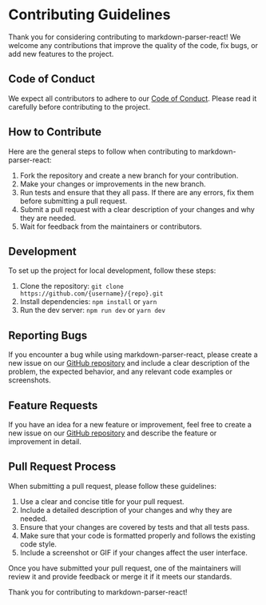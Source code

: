 # Contributing Guidelines

Thank you for considering contributing to markdown-parser-react! We welcome any contributions that improve the quality of the code, fix bugs, or add new features to the project.

## Code of Conduct

We expect all contributors to adhere to our [Code of Conduct](https://github.com/j3rry320/markdown-parser-react/blob/main/CODE_OF_CONDUCT.md). Please read it carefully before contributing to the project.

## How to Contribute

Here are the general steps to follow when contributing to markdown-parser-react:

1.  Fork the repository and create a new branch for your contribution.
2.  Make your changes or improvements in the new branch.
3.  Run tests and ensure that they all pass. If there are any errors, fix them before submitting a pull request.
4.  Submit a pull request with a clear description of your changes and why they are needed.
5.  Wait for feedback from the maintainers or contributors.

## Development

To set up the project for local development, follow these steps:

1.  Clone the repository: `git clone https://github.com/{username}/{repo}.git`
2.  Install dependencies: `npm install` or `yarn`
3.  Run the dev server: `npm run dev` or `yarn dev`

## Reporting Bugs

If you encounter a bug while using markdown-parser-react, please create a new issue on our [GitHub repository](https://github.com/j3rry320/markdown-parser-react/issues) and include a clear description of the problem, the expected behavior, and any relevant code examples or screenshots.

## Feature Requests

If you have an idea for a new feature or improvement, feel free to create a new issue on our [GitHub repository](https://github.com/j3rry320/markdown-parser-react/issues) and describe the feature or improvement in detail.

## Pull Request Process

When submitting a pull request, please follow these guidelines:

1.  Use a clear and concise title for your pull request.
2.  Include a detailed description of your changes and why they are needed.
3.  Ensure that your changes are covered by tests and that all tests pass.
4.  Make sure that your code is formatted properly and follows the existing code style.
5.  Include a screenshot or GIF if your changes affect the user interface.

Once you have submitted your pull request, one of the maintainers will review it and provide feedback or merge it if it meets our standards.

Thank you for contributing to markdown-parser-react!

